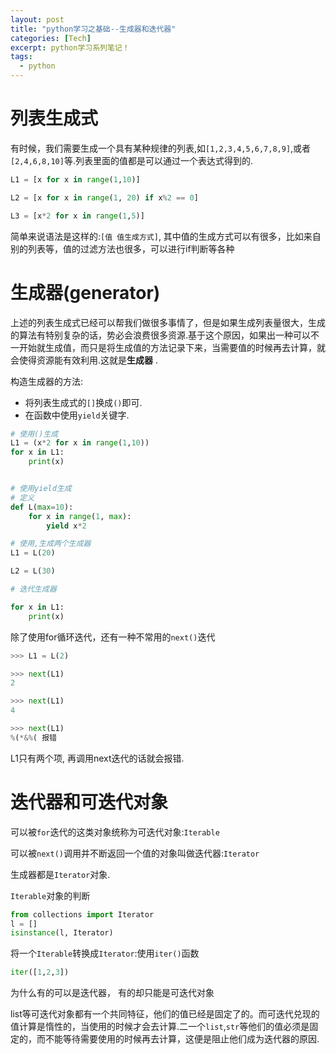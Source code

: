 ```yaml
---
layout: post
title: "python学习之基础--生成器和迭代器"
categories: [Tech]
excerpt: python学习系列笔记！
tags:
  - python
---
```



# 列表生成式 #

有时候，我们需要生成一个具有某种规律的列表,如`[1,2,3,4,5,6,7,8,9]`,或者`[2,4,6,8,10]`等.列表里面的值都是可以通过一个表达式得到的.

```python
L1 = [x for x in range(1,10)]

L2 = [x for x in range(1, 20) if x%2 == 0]

L3 = [x*2 for x in range(1,5)]
```

简单来说语法是这样的:`[值 值生成方式]`, 其中值的生成方式可以有很多，比如来自别的列表等，值的过滤方法也很多，可以进行if判断等各种


# 生成器(generator) #

上述的列表生成式已经可以帮我们做很多事情了，但是如果生成列表量很大，生成的算法有特别复杂的话，势必会浪费很多资源.基于这个原因，如果出一种可以不一开始就生成值，而只是将生成值的方法记录下来，当需要值的时候再去计算，就会使得资源能有效利用.这就是**生成器** .

构造生成器的方法:

- 将列表生成式的`[]`换成`()`即可.
- 在函数中使用`yield`关键字.

```python
# 使用()生成
L1 = (x*2 for x in range(1,10))
for x in L1:
    print(x)


# 使用yield生成
# 定义
def L(max=10):
    for x in range(1, max):
        yield x*2

# 使用,生成两个生成器
L1 = L(20)

L2 = L(30)

# 迭代生成器

for x in L1:
    print(x)
```

除了使用for循环迭代，还有一种不常用的`next()`迭代

```python
>>> L1 = L(2)

>>> next(L1)
2

>>> next(L1)
4

>>> next(L1)
%(*&%( 报错
```
L1只有两个项, 再调用next迭代的话就会报错.

# 迭代器和可迭代对象 #

可以被`for`迭代的这类对象统称为可迭代对象:`Iterable`

可以被`next()`调用并不断返回一个值的对象叫做迭代器:`Iterator`

生成器都是`Iterator`对象.

`Iterable`对象的判断
```python
from collections import Iterator
l = []
isinstance(l, Iterator)
```

将一个`Iterable`转换成`Iterator`:使用`iter()`函数
```python
iter([1,2,3])
```

为什么有的可以是迭代器， 有的却只能是可迭代对象

list等可迭代对象都有一个共同特征，他们的值已经是固定了的。而可迭代兑现的值计算是惰性的，当使用的时候才会去计算.二一个`list`,`str`等他们的值必须是固定的，而不能等待需要使用的时候再去计算，这便是阻止他们成为迭代器的原因.
